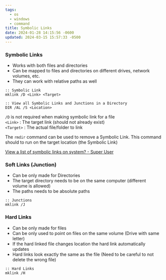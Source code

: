 ```yaml
---
tags:
  - os
  - windows
  - command
title: Symbolic Links
date: 2024-01-28 14:15:56 -0600
updated: 2024-03-15 15:57:33 -0500
---
```


### Symbolic Links

* Works with both files and directories
* Can be mapped to files and directories on different drives, network volumes, etc.
* They can work with relative paths as well

```batch
:: Symbolic Link
mklink /D <Link> <Target> 

:: View all Symbolic Links and Junctions in a Directory
DIR /AL /S <Location>
```

`/D` is not required when making symbolic link for a file  
`<Link>` : The target link (should not already exist)  
`<Target>` : The actual file/folder to link

The `rmdir` command can be used to remove a Symbolic Link. This command should to run on the target location (the Symbolic Link)

[View a list of symbolic links on system? - Super User](https://superuser.com/questions/496092/view-a-list-of-symbolic-links-on-system)

### Soft Links (Junction)

* Can be only made for Directories
* The target directory needs to be on the same computer (different volume is allowed)
* The paths needs to be absolute paths

```batch
:: Junctions
mklink /J 
```

### Hard Links

* Can be only made for files
* Can be only used to point on files on the same volume (Drive with same letter)
* If the hard linked file changes location the hard link automatically updates
* Hard links look exactly the same as the file (Need to be careful to not delete the wrong file)

```batch
:: Hard Links
mklink /H
```
